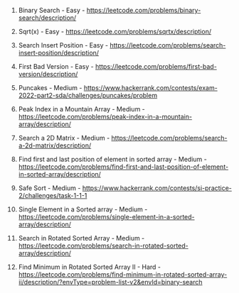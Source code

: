 1. Binary Search - Easy - https://leetcode.com/problems/binary-search/description/
   
2. Sqrt(x) - Easy - https://leetcode.com/problems/sqrtx/description/
   
3. Search Insert Position - Easy - https://leetcode.com/problems/search-insert-position/description/
 
4. First Bad Version - Easy - https://leetcode.com/problems/first-bad-version/description/

5. Puncakes - Medium - https://www.hackerrank.com/contests/exam-2022-part2-sda/challenges/puncakes/problem

6. Peak Index in a Mountain Array - Medium - https://leetcode.com/problems/peak-index-in-a-mountain-array/description/

7. Search a 2D Matrix - Medium - https://leetcode.com/problems/search-a-2d-matrix/description/

8. Find first and last position of element in sorted array - Medium - https://leetcode.com/problems/find-first-and-last-position-of-element-in-sorted-array/description/
   
9. Safe Sort - Medium - https://www.hackerrank.com/contests/si-practice-2/challenges/task-1-1-1

10. Single Element in a Sorted array - Medium - https://leetcode.com/problems/single-element-in-a-sorted-array/description/
   
11. Search in Rotated Sorted Array - Medium - https://leetcode.com/problems/search-in-rotated-sorted-array/description/

12. Find Minimum in Rotated Sorted Array II - Hard - https://leetcode.com/problems/find-minimum-in-rotated-sorted-array-ii/description/?envType=problem-list-v2&envId=binary-search
